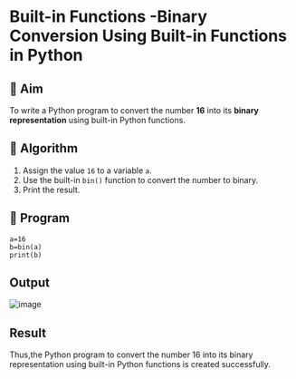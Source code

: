 # Built-in Functions -Binary Conversion Using Built-in Functions in Python

## 🎯 Aim
To write a Python program to convert the number **16** into its **binary representation** using built-in Python functions.

## 🧠 Algorithm
1. Assign the value `16` to a variable `a`.
2. Use the built-in `bin()` function to convert the number to binary.
3. Print the result.

## 🧾 Program
```
a=16
b=bin(a)
print(b)
```


## Output

![image](https://github.com/user-attachments/assets/cba13916-73dc-4c23-ad9d-d2c4364ffe1a)

## Result
Thus,the Python program to convert the number 16 into its binary representation using built-in Python functions is created successfully.
